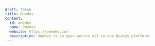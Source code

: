 ```yaml
---
draft: false
title: Onedev
content:
  id: onedev
  name: Onedev
  website: https://onedev.io/
  description: OneDev is an open-source all-in-one DevOps platform.
---
```

